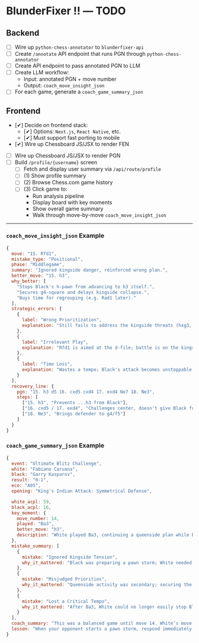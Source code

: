# BlunderFixer ‼️ — TODO

## Backend

- [ ] Wire up `python-chess-annotator` to `blunderfixer-api`
- [ ] Create `/annotate` API endpoint that runs PGN through `python-chess-annotator`
- [ ] Create API endpoint to pass annotated PGN to LLM
- [ ] Create LLM workflow:
  - Input: annotated PGN + move number
  - Output: `coach_move_insight_json`
- [ ] For each game, generate a `coach_game_summary_json`

## Frontend

- [✔] Decide on frontend stack:
  - [✔] Options: `Next.js`, `React Native`, etc.
  - [✔] Must support fast porting to mobile
- [✔] Wire up Chessboard JS/JSX to render FEN
- [ ] Wire up Chessboard JS/JSX to render PGN
- [ ] Build `/profile/{username}` screen
  - [ ] Fetch and display user summary via `/api/route/profile`
  - [ ] (1) Show profile summary
  - [ ] (2) Browse Chess.com game history
  - [ ] (3) Click game to:
    - Run analysis pipeline
    - Display board with key moments
    - Show overall game summary
    - Walk through move-by-move `coach_move_insight_json`

---

### `coach_move_insight_json` Example

```javascript
{
  move: "15. Rfd1",
  mistake_type: "Positional",
  phase: "Middlegame",
  summary: "Ignored kingside danger, reinforced wrong plan.",
  better_move: "15. h3",
  why_better: [
    "Stops Black's h-pawn from advancing to h3 itself.",
    "Secures g4-square and delays kingside collapse.",
    "Buys time for regrouping (e.g. Rad1 later)."
  ],
  strategic_errors: [
    {
      label: "Wrong Prioritization",
      explanation: "Still fails to address the kingside threats (hxg3, g4 pressure)."
    },
    {
      label: "Irrelevant Play",
      explanation: "Rfd1 is aimed at the d-file; battle is on the kingside."
    },
    {
      label: "Time Loss",
      explanation: "Wastes a tempo; Black's attack becomes unstoppable."
    }
  ],
  recovery_line: {
    pgn: "15. h3 d5 16. cxd5 cxd4 17. exd4 Ne7 18. Ne3",
    steps: [
      ["15. h3", "Prevents ...h3 from Black"],
      ["16. cxd5 / 17. exd4", "Challenges center, doesn't give Black full control"],
      ["18. Ne3", "Brings defender to g4/f5"]
    ]
  }
}
```

### `coach_game_summary_json` Example

```javascript
{
  event: "Ultimate Blitz Challenge",
  white: "Fabiano Caruana",
  black: "Garry Kasparov",
  result: "0-1",
  eco: "A05",
  opening: "King's Indian Attack: Symmetrical Defense",

  white_acpl: 59,
  black_acpl: 16,
  key_moment: {
    move_number: 14,
    played: "Ba3",
    better_move: "h3",
    description: "White played Ba3, continuing a queenside plan while Black was preparing a kingside pawn storm. This failed to address the main threat in the position."
  },
  mistake_summary: [
    {
      mistake: "Ignored Kingside Tension",
      why_it_mattered: "Black was preparing a pawn storm; White needed to defend, not counterattack elsewhere."
    },
    {
      mistake: "Misjudged Priorities",
      why_it_mattered: "Queenside activity was secondary; securing the king was urgent."
    },
    {
      mistake: "Lost a Critical Tempo",
      why_it_mattered: "After Ba3, White could no longer easily stop Black’s advancing pawns."
    }
  ],
  coach_summary: "This was a balanced game until move 14. White’s move Ba3 misjudged the position, focusing on the queenside while the kingside required immediate defensive attention. Black steadily increased pressure and converted the advantage with strong attacking play.",
  lesson: "When your opponent starts a pawn storm, respond immediately. Ignoring it can lead to irreversible weaknesses."
}
```
